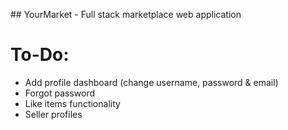 ## YourMarket - Full stack marketplace web application

# To-Do:

- Add profile dashboard (change username, password & email)
- Forgot password
- Like items functionality
- Seller profiles
